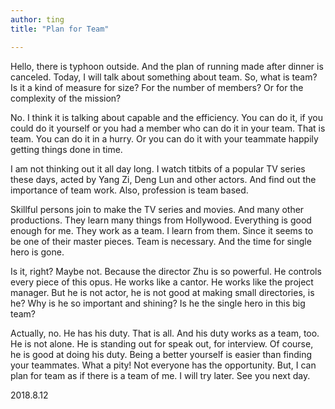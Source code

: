 ```yaml
---
author: ting
title: "Plan for Team"

---
```



Hello, there is typhoon outside. And the plan of running made after dinner is canceled. Today, I will talk about something about team. So, what is team? Is it a kind of measure for size? For the number of members? Or for the complexity of the mission?

No. I think it is talking about capable and the efficiency. You can do it, if you could do it yourself or you had a member who can do it in your team. That is team. You can do it in a hurry. Or you can do it with your teammate happily getting things done in time.

I am not thinking out it all day long. I watch titbits of a popular TV series these days, acted by Yang Zi, Deng Lun and other actors. And find out the importance of team work. Also, profession is team based.

Skillful persons join to make the TV series and movies. And many other productions. They learn many things from Hollywood. Everything is good enough for me. They work as a team. I learn from them. Since it seems to be one of their master pieces. Team is necessary. And the time for single hero is gone.

Is it, right? Maybe not. Because the director Zhu is so powerful. He controls every piece of this opus. He works like a cantor. He works like the project manager. But he is not actor, he is not good at making small directories, is he? Why is he so important and shining? Is he the single hero in this big team?

Actually, no. He has his duty. That is all. And his duty works as a team, too. He is not alone. He is standing out for speak out, for interview. Of course, he is good at doing his duty. Being a better yourself is easier than finding your teammates. What a pity! Not everyone has the opportunity. But, I can plan for team as if there is a team of me. I will try later. See you next day.

2018.8.12